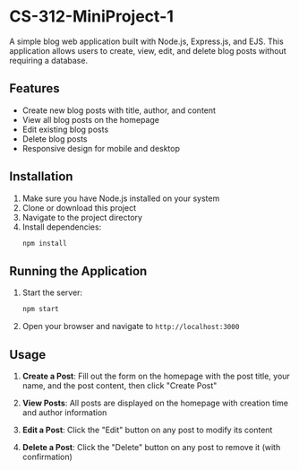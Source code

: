 # CS-312-MiniProject-1

A simple blog web application built with Node.js, Express.js, and EJS. This application allows users to create, view, edit, and delete blog posts without requiring a database.

## Features

- Create new blog posts with title, author, and content
- View all blog posts on the homepage
- Edit existing blog posts
- Delete blog posts
- Responsive design for mobile and desktop

## Installation

1. Make sure you have Node.js installed on your system
2. Clone or download this project
3. Navigate to the project directory
4. Install dependencies:
   ```bash
   npm install
   ```

## Running the Application

1. Start the server:
   ```bash
   npm start
   ```
   
2. Open your browser and navigate to `http://localhost:3000`

## Usage

1. **Create a Post**: Fill out the form on the homepage with the post title, your name, and the post content, then click "Create Post"

2. **View Posts**: All posts are displayed on the homepage with creation time and author information

3. **Edit a Post**: Click the "Edit" button on any post to modify its content

4. **Delete a Post**: Click the "Delete" button on any post to remove it (with confirmation)

